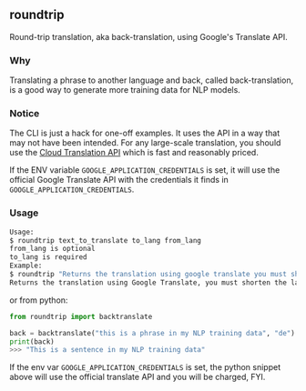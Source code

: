 ## roundtrip

Round-trip translation, aka back-translation, using Google's Translate API.

### Why

Translating a phrase to another language and back, called back-translation, is a good way to generate more training data for NLP models.

### Notice

The CLI is just a hack for one-off examples. It uses the API in a way that may not have been intended. For any large-scale translation, you should use the [Cloud Translation API](https://cloud.google.com/translate/docs/) which is fast and reasonably priced.

If the ENV variable `GOOGLE_APPLICATION_CREDENTIALS` is set, it will use the official Google Translate API with the credentials it finds in `GOOGLE_APPLICATION_CREDENTIALS`.

### Usage

```sh
Usage:
$ roundtrip text_to_translate to_lang from_lang
from_lang is optional
to_lang is required
Example:
$ roundtrip "Returns the translation using google translate you must shortcut the language you define" fr
Returns the translation using Google Translate, you must shorten the language you set
```

or from python:

```py
from roundtrip import backtranslate

back = backtranslate("this is a phrase in my NLP training data", "de")
print(back)
>>> "This is a sentence in my NLP training data"
```

If the env var `GOOGLE_APPLICATION_CREDENTIALS` is set, the python snippet above will use the official translate API and you will be charged, FYI.
